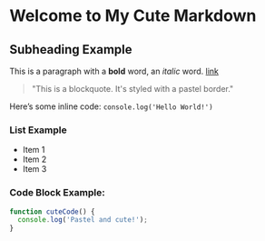 <head><link rel="icon" href="https://actwu.github.io/cutemd/icon/1.svg" type="image/svg+xml">
<link rel="stylesheet" href="c.css">
</head>


# Welcome to My Cute Markdown

## Subheading Example

This is a paragraph with a **bold** word, an _italic_ word. [link](https://example.com)

> "This is a blockquote. It's styled with a pastel border."

Here’s some inline code: ```console.log('Hello World!')```

### List Example
- Item 1
- Item 2
- Item 3

### Code Block Example:
```javascript
function cuteCode() {
  console.log('Pastel and cute!');
}
